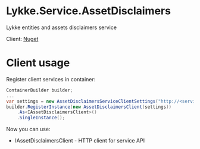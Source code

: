 # Lykke.Service.AssetDisclaimers

Lykke entities and assets disclaimers service

Client: [Nuget](https://www.nuget.org/packages/Lykke.Service.AssetDisclaimers.Client/)

# Client usage

Register client services in container:

```cs
ContainerBuilder builder;
...
var settings = new AssetDisclaimersServiceClientSettings("http://<service>:[port]/");
builder.RegisterInstance(new AssetDisclaimersClient(settings))
    .As<IAssetDisclaimersClient>()
    .SingleInstance();
```

Now you can use:

* IAssetDisclaimersClient - HTTP client for service API
